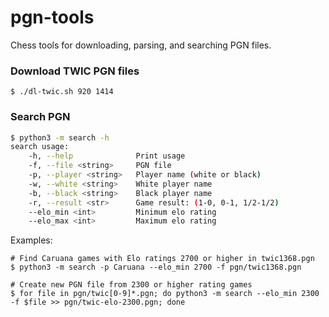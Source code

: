 # pgn-tools
Chess tools for downloading, parsing, and searching PGN files.
### Download TWIC PGN files
```shell
$ ./dl-twic.sh 920 1414
```
### Search PGN
```sh
$ python3 -m search -h
search usage:
    -h, --help              Print usage
    -f, --file <string>     PGN file
    -p, --player <string>   Player name (white or black)
    -w, --white <string>    White player name
    -b, --black <string>    Black player name
    -r, --result <str>      Game result: (1-0, 0-1, 1/2-1/2)
    --elo_min <int>         Minimum elo rating
    --elo_max <int>         Maximum elo rating
```
Examples:
```shell
# Find Caruana games with Elo ratings 2700 or higher in twic1368.pgn
$ python3 -m search -p Caruana --elo_min 2700 -f pgn/twic1368.pgn

# Create new PGN file from 2300 or higher rating games
$ for file in pgn/twic[0-9]*.pgn; do python3 -m search --elo_min 2300 -f $file >> pgn/twic-elo-2300.pgn; done
```
